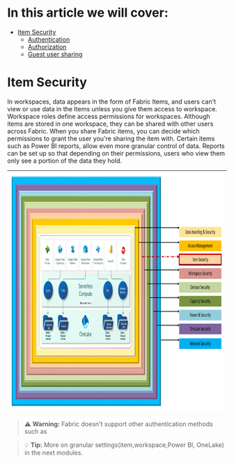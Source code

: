 # In this article we will cover:

* [Item Security](#item-security)
  * [Authentication](#authentication)
  * [Authorization](#authorization)
  * [Guest user sharing](#guest-user-sharing)

# Item Security

In workspaces, data appears in the form of Fabric Items, and users can't view or use data in the Items unless you give them access to workspace. Workspace roles define access permissions for workspaces. Although items are stored in one workspace, they can be shared with other users across Fabric. When you share Fabric items, you can decide which permissions to grant the user you're sharing the item with. Certain items such as Power BI reports, allow even more granular control of data. Reports can be set up so that depending on their permissions, users who view them only see a portion of the data they hold.

|<img src='/Assests/Security/Media/ItemSecurity.PNG' width='1000' height='550'>|
| ----------- | 


> :warning: **Warning:** Fabric doesn't support other authentication methods such as 

> :bulb: **Tip:** More on granular settings(item,workspace,Power BI, OneLake) in the next modules.